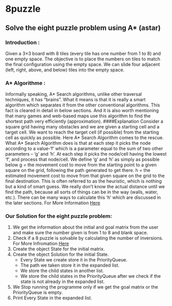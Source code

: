 # 8puzzle
## Solve the eight puzzle problem using A* (astar)
### Introduction :
Given a 3×3 board with 8 tiles (every tile has one number from 1 to 8) and one empty space. The objective is to place the numbers on tiles to match the final configuration using the empty space. We can slide four adjacent (left, right, above, and below) tiles into the empty space. 
### A* Algorithme :
Informally speaking, A* Search algorithms, unlike other traversal techniques, it has “brains”. What it means is that it is really a smart algorithm which separates it from the other conventional algorithms. This fact is cleared in detail in below sections. 
And it is also worth mentioning that many games and web-based maps use this algorithm to find the shortest path very efficiently (approximation). 
####Explanation 
Consider a square grid having many obstacles and we are given a starting cell and a target cell. We want to reach the target cell (if possible) from the starting cell as quickly as possible. Here A* Search Algorithm comes to the rescue.
What A* Search Algorithm does is that at each step it picks the node according to a value-‘f’ which is a parameter equal to the sum of two other parameters – ‘g’ and ‘h’. At each step it picks the node/cell having the lowest ‘f’, and process that node/cell.
We define ‘g’ and ‘h’ as simply as possible below
g = the movement cost to move from the starting point to a given square on the grid, following the path generated to get there. 
h = the estimated movement cost to move from that given square on the grid to the final destination. This is often referred to as the heuristic, which is nothing but a kind of smart guess. We really don’t know the actual distance until we find the path, because all sorts of things can be in the way (walls, water, etc.). There can be many ways to calculate this ‘h’ which are discussed in the later sections.
For More Information [Here](https://www.geeksforgeeks.org/a-search-algorithm)
### Our Solution for the eight puzzle problem:
1. We get the information about the initial and goal matrix from the user and make sure the number given is from 1 to 8 and blank space.
2. Check if a 8 puzzle is solvable by calculating the number of inversions. For More Infromation [Here](https://www.geeksforgeeks.org/check-instance-8-puzzle-solvable/?ref=gcse)
3. Create the object State for the initial matrix.
4. Create the object Solution for the initial State.
    - Every State we create store it in the PriorityQueue.
    - The path we taken store it in the expanded list.
    - We store the child states in another list.
    - We store the child states in the PriorityQueue after we check if the state is not already in the expanded list.
5. We Stop running the programme only if we get the goal matrix or the PriorityQueue is empty.
6. Print Every State in the expanded list.
